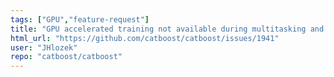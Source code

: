 ```yaml
---
tags: ["GPU","feature-request"]
title: "GPU accelerated training not available during multitasking and model retraining"
html_url: "https://github.com/catboost/catboost/issues/1941"
user: "JHlozek"
repo: "catboost/catboost"
---
```


